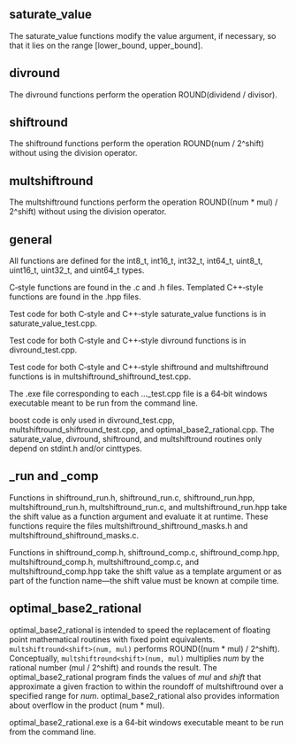 ## saturate\_value

The saturate\_value functions modify the value argument, if necessary, so that it lies on the range [lower\_bound, upper\_bound].

## divround

The divround functions perform the operation ROUND(dividend / divisor).

## shiftround

The shiftround functions perform the operation ROUND(num / 2^shift) without using the division operator.

## multshiftround

The multshiftround functions perform the operation ROUND((num * mul) / 2^shift) without using the division operator.

## general

All functions are defined for the int8\_t, int16\_t, int32\_t, int64\_t, uint8\_t, uint16\_t, uint32\_t, and uint64\_t types. 

C&#x2011;style functions are found in the .c and .h files. Templated C++&#x2011;style functions are found in the .hpp files.

Test code for both C&#x2011;style and C++&#x2011;style saturate\_value functions is in saturate\_value\_test.cpp.

Test code for both C&#x2011;style and C++&#x2011;style divround functions is in divround\_test.cpp. 

Test code for both C&#x2011;style and C++&#x2011;style shiftround and multshiftround functions is in multshiftround\_shiftround\_test.cpp.

The .exe file corresponding to each ...\_test.cpp file is a 64&#x2011;bit windows executable meant to be run from the command line.

boost code is only used in divround\_test.cpp, multshiftround\_shiftround\_test.cpp, and optimal\_base2\_rational.cpp. The saturate\_value, divround, shiftround, and multshiftround routines only depend on stdint.h and/or cinttypes.

## \_run and \_comp

Functions in shiftround\_run.h, shiftround\_run.c, shiftround\_run.hpp, multshiftround\_run.h, multshiftround\_run.c, and multshiftround\_run.hpp take the shift value as a function argument and evaluate it at runtime. These functions require the files multshiftround\_shiftround\_masks.h and multshiftround\_shiftround\_masks.c.

Functions in shiftround\_comp.h, shiftround\_comp.c, shiftround\_comp.hpp, multshiftround\_comp.h, multshiftround\_comp.c, and multshiftround\_comp.hpp take the shift value as a template argument or as part of the function name&#x2014;the shift value must be known at compile time.

## optimal\_base2\_rational

optimal\_base2\_rational is intended to speed the replacement of floating point mathematical routines with fixed point equivalents. `multshiftround<shift>(num, mul)` performs ROUND((num * mul) / 2^shift). Conceptually, `multshiftround<shift>(num, mul)` multiplies _num_ by the rational number (mul / 2^shift) and rounds the result. The optimal\_base2\_rational program finds the values of _mul_ and _shift_ that approximate a given fraction to within the roundoff of multshiftround over a specified range for _num_. optimal\_base2\_rational also provides information about overflow in the product (num * mul).

optimal\_base2\_rational.exe is a 64&#x2011;bit windows executable meant to be run from the command line.